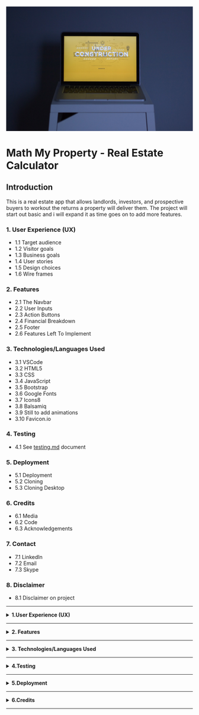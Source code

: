 ![Homepage displayed on multiple devices](images/readme_images/under_construction.jpg)

# **Math My Property - Real Estate Calculator**

## **Introduction**

This is a real estate app that allows landlords, investors, and prospective buyers to workout the returns a property will deliver them. The project will start out basic and i will expand it as time goes on to add more features. 

### **1. User Experience (UX)**
  * 1.1 Target audience
  * 1.2 Visitor goals
  * 1.3 Business goals
  * 1.4 User stories
  * 1.5 Design choices
  * 1.6 Wire frames

  ### **2. Features**
  * 2.1 The Navbar
  * 2.2 User Inputs
  * 2.3 Action Buttons
  * 2.4 Financial Breakdown
  * 2.5 Footer
  * 2.6 Features Left To Implement

  ### **3. Technologies/Languages Used**
  * 3.1 VSCode
  * 3.2 HTML5
  * 3.3 CSS
  * 3.4 JavaScript
  * 3.5 Bootstrap
  * 3.6 Google Fonts 
  * 3.7 Icons8
  * 3.8 Balsamiq
  * 3.9 Still to add animations
  * 3.10 Favicon.io

  ### **4. Testing**
  * 4.1 See [testing.md](testing.md) document 

### **5. Deployment**
  * 5.1 Deployment 
  * 5.2 Cloning 
  * 5.3 Cloning Desktop
  
### **6. Credits**
  * 6.1 Media
  * 6.2 Code
  * 6.3 Acknowledgements

### **7. Contact**
  * 7.1 LinkedIn
  * 7.2 Email
  * 7.3 Skype

### **8. Disclaimer**
  * 8.1 Disclaimer on project 

<hr>

<details>
<summary><strong>1.User Experience (UX)</strong></summary>
<br/>

#### **1.1 Target Audience**

* This website is aimed at anyone who either owns, or is considering buying an investment property and wants to understand the kind of returns that property may deliver.

#### **1.2 Visitor goals** 

* I want to be able to use the site to see at a glance the type of returns a property i own, or am thinking of buying, will return. 

#### **1.3 Business goals**

* No business or monetary goals, just a user friendly tool that lets users workout and breakdown their bills in a few clicks.

#### **1.4 User Stories**

* As a visitor to the company website i expect/want/need
 

#### **1.5 Design choices** 

* Project is still under construction so nothing finalized yet. 

#### **FONTS**

* 

![Image of how the font will look](images/readme_images/)

#### **ICONS**

* I decided i would use [Icons8](https://icons8.com/) icons for the project. Icons8 has a wide range of colorful and animated icons that are free to use. 

#### **COLOURS**

* Project is still under construction so colours finalized yet. 

![Image of the colour pallet used for the project](images/)

#### **1.6 Wire Frames** 

* The wireframes for the project can be seen below. There is a wireframe for desktop, tablet and mobile.

#### **DESKTOP**
![Desktop Wireframe]()

#### **TABLET**
![Tablet Wireframe]()

#### **MOBILE**
![Image of Navbar]()

</details>

<hr>

<details>
<summary><strong>2. Features</strong></summary>
<br/>

#### **2.1 The Navbar**

![Image of Navbar](images/readme_images/)

* The Navbar is a standard bootstrap Navbar. It holds the company logo in the top left hand corner and menu items which are links. On mobile devices the logo and the site name will always stay visible.

#### **2.2 User Inputs** 

![Image of user inputs](images/readme_images/)

* The user only has several inputs to work with. The are:  

#### **2.3 Action Buttons**

![Image of action buttons](images/readme_images/)

* There are 2 button types for the user to interact with. The main one will trigger the calculated results once the user has added all of the information into the input fields. The second type of button is the reset button. Users have the ability to reset specific sections on the inputs, or to reset the entire form as a whole. 

* Note: The user doesn't have to reset the entire calculator if they wish to change something after a breakdown has been given. If they wish to change something they can just adjust one single field and press the work it out button and the calculation will run again. 

#### **2.4 Financial Breakdown**

![Image of Financial Breakdown](images/readme_images/)

* The results section will show the user at a glance the detailed returns the property will deliver. These input fields have been disabled so users are unable to alter or adjust the information that gets displayed after the calculation has been displayed.   

#### **2.5 Footer**

![Image of footer](assets/images/footer.png)

* The footer contains the basic information on the site and the copyright.

#### **2.6 Features Left To Implement**

* As this projects is still under development i will be adding new features as i build it. 

* I may also add a dark mode to the project. I am yet to finalize the design aspect of the project so a dark mode will depend on the primary design i decide to go with. 

</details>

<hr>

<details>
<summary><strong>3. Technologies/Languages Used</strong></summary>
<br/>

3.1 [VSCode](https://code.visualstudio.com/) - Is the IDE i used for this project<br>
3.2 [HTML5 - Hypertext Markup Language](https://html.com/html5/#What_is_HTML) - This is the markup language i used for this project.<br>
3.3 [CSS - Cascading Style Sheet](https://en.wikipedia.org/wiki/CSS) - I used CSS to help alter and adjust the presentation of the website to create a pleasant user experience.<br>
3.4 [JavaScript](https://en.wikipedia.org/wiki/JavaScript) - JavaScript was used to do the mathematics to give the user the full breakdown<br>
3.5 [Bootstrap](https://getbootstrap.com/) - Bootstrap is the most popular CSS Framework for developing responsive and mobile-first websites. Bootstrap 5 is the version i used for the development of this project.<br>
3.6 [Google fonts](https://fonts.google.com/) - Launched in 2010 Google Fonts is a library of 1,023 free licensed font families.<br>
3.7 [Icons8](https://icons8.com/) - You can see a short YouTube video about Icons8 by clicking [Here](https://www.youtube.com/watch?v=C4TcBmdaa-Q&t=40s).<br>
3.8 [Balsamiq](https://balsamiq.com/)- Balsamiq Wireframes is a rapid low-fidelity UI wireframing tool that reproduces the experience of sketching on a notepad or whiteboard.
3.9 Need to add animations at a later date
3.10 [favicon.io](https://favicon.io/) - Favicon.io is the free favicon generator i used for the project
</details>

<hr>

<details>
<summary><strong>4.Testing</strong></summary>
<br>

* Testing information can be found in the [testing.md](testing.md) file
</details>

<hr>

<details>
<summary><strong>5.Deployment</strong></summary>
<br>

#### **5.1 Deployment**  

To deploy the site on Github i undertook the following steps:

1. Navigated to my profile page on Github
2. Selected this project from the repositories
3. Clicked on settings
4. Scroll down to the Github pages section 
5. Click where is says source and in the dropdown menu select master 
6. Click on the next dropdown menu to the right select /(root)
7. Click save

You will then receive a confirmation saying the page has been published and also be provided with the link where people can view your site.

![Image of page published confirmation](images/readme_images/github_pages_published.png)

The link to view the live site can be found by clicking [Here](https://smcgdub.github.io/Math-This-Property/index.html)

#### **5.2 Cloning**

You can clone the projects repository to your local computer by following the steps below:

Cloning a repository using the command line

1. On github navigate to the project repository. The link can be found here: https://github.com/smcgdub/Math-This-Property
2. Click on the tab that says < >code 
3. Above the files, click the button that says &#8595;code

![Github code button](assets/images/github-code-button.png)

4. From the menu select HTTPS
5. Click on the clipboard icon on the right hand side (Image below)

![Github copy link button](assets/images/github-clipboard.png)

6. Open the terminal in your IDE
7. Change the current working directory to the location where you want the cloned directory.
8. In terminal type `git clone` and then paste the URL you copied earlier 
9. Press Enter to create your local clone.

#### **5.3 Cloning Desktop**
You can also clone the project using Github Desktop. To do this you can do the following: 

1. Download Github Desktop if you do not already have it installed. The link can be found here [Github Desktop](https://desktop.github.com/)
2. Sign in to GitHub and GitHub Desktop before you start to clone.
3. On github navigate to the project repository. The link can be found here: https://github.com/smcgdub/Math-This-Property
4. Click on the tab that says <details >code 
5. Above the files, click the button that says &#8595;code

![Github code button](assets/images/github-code-button.png)

6. Click open with GitHub Desktop to clone and open the repository with GitHub Desktop.
7. Click Choose... and, using the Finder window, navigate to a local path where you want to clone the repository.
8. Click clone 

</details>

<hr>

<details>
<summary><strong>6.Credits</strong></summary> 
<br>

#### **6.1 Media** 

 * All of the icons i used for the project were from Icons8. All credit for these icons goes to [Icons8](https://icons8.com/)

#### **6.2 Code** 

* All of the code in the project i have written myself 

#### **6.3 Acknowledgements**

</details>
<hr>